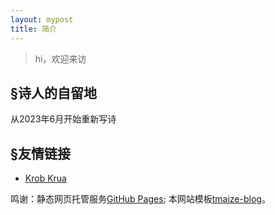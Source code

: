 ```yaml
---
layout: mypost
title: 简介
---
```


> hi，欢迎来访

## §诗人的自留地
从2023年6月开始重新写诗
  
## §友情链接
- [Krob Krua](https://boundarytest.wordpress.com/)  
  
    
  
    

鸣谢：静态网页托管服务[GitHub Pages](https://github.com/pages); 本网站模板[tmaize-blog](https://github.com/TMaize/tmaize-blog)。
